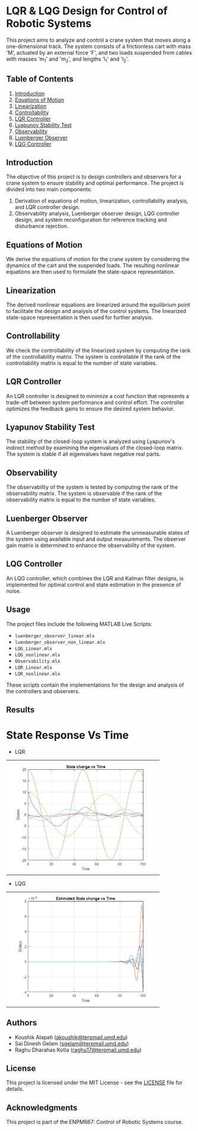 # LQR & LQG Design for Control of Robotic Systems
This project aims to analyze and control a crane system that moves along a one-dimensional track. The system consists of a frictionless cart with mass 'M', actuated by an external force 'F', and two loads suspended from cables with masses 'm<sub>1</sub>' and 'm<sub>2</sub>', and lengths 'l<sub>1</sub>' and 'l<sub>2</sub>'.

## Table of Contents
1. [Introduction](#introduction)
2. [Equations of Motion](#equations-of-motion)
3. [Linearization](#linearization)
4. [Controllability](#controllability)
5. [LQR Controller](#lqr-controller)
6. [Lyapunov Stability Test](#lyapunov-stability-test)
7. [Observability](#observability)
8. [Luenberger Observer](#luenberger-observer)
9. [LQG Controller](#lqg-controller)

## Introduction
The objective of this project is to design controllers and observers for a crane system to ensure stability and optimal performance. The project is divided into two main components:
1. Derivation of equations of motion, linearization, controllability analysis, and LQR controller design.
2. Observability analysis, Luenberger observer design, LQG controller design, and system reconfiguration for reference tracking and disturbance rejection.

## Equations of Motion
We derive the equations of motion for the crane system by considering the dynamics of the cart and the suspended loads. The resulting nonlinear equations are then used to formulate the state-space representation.

## Linearization
The derived nonlinear equations are linearized around the equilibrium point to facilitate the design and analysis of the control systems. The linearized state-space representation is then used for further analysis.

## Controllability
We check the controllability of the linearized system by computing the rank of the controllability matrix. The system is controllable if the rank of the controllability matrix is equal to the number of state variables.

## LQR Controller
An LQR controller is designed to minimize a cost function that represents a trade-off between system performance and control effort. The controller optimizes the feedback gains to ensure the desired system behavior.

## Lyapunov Stability Test
The stability of the closed-loop system is analyzed using Lyapunov's indirect method by examining the eigenvalues of the closed-loop matrix. The system is stable if all eigenvalues have negative real parts.

## Observability
The observability of the system is tested by computing the rank of the observability matrix. The system is observable if the rank of the observability matrix is equal to the number of state variables.

## Luenberger Observer
A Luenberger observer is designed to estimate the unmeasurable states of the system using available input and output measurements. The observer gain matrix is determined to enhance the observability of the system.

## LQG Controller
An LQG controller, which combines the LQR and Kalman filter designs, is implemented for optimal control and state estimation in the presence of noise.

## Usage
The project files include the following MATLAB Live Scripts:
- `luenberger_observer_linear.mlx`
- `luenberger_observer_non_linear.mlx`
- `LQG_Linear.mlx`
- `LQG_nonlinear.mlx`
- `Observability.mlx`
- `LQR_Linear.mlx`
- `LQR_nonlinear.mlx`

These scripts contain the implementations for the design and analysis of the controllers and observers.

## Results
# State Response Vs Time
- LQR
<div align=left>
<table>
  <tr>
    <td><img src="https://github.com/akoushik2k/LQR-and-LQG-Controller-Implementation-on-a-Moving-Crane/blob/1bdb3de757f99bc5777ce891dacd002773267a31/Results/LQR.jpg" alt="LQR" width="400"/></a></td>
  </tr>
</table>
</div>

- LQG
<div align=left>
<table>
  <tr>
    <td><img src="https://github.com/akoushik2k/LQR-and-LQG-Controller-Implementation-on-a-Moving-Crane/blob/1bdb3de757f99bc5777ce891dacd002773267a31/Results/LQG.jpg" alt="LQR" width="400"/></a></td>
  </tr>
</table>
</div>

## Authors
- Koushik Alapati (akoushik@terpmail.umd.edu)
- Sai Dinesh Gelam (sgelam@terpmail.umd.edu)
- Raghu Dharahas Kotla (raghu17@terpmail.umd.edu)

## License
This project is licensed under the MIT License - see the [LICENSE](LICENSE) file for details.

## Acknowledgments
This project is part of the ENPM667: Control of Robotic Systems course.

